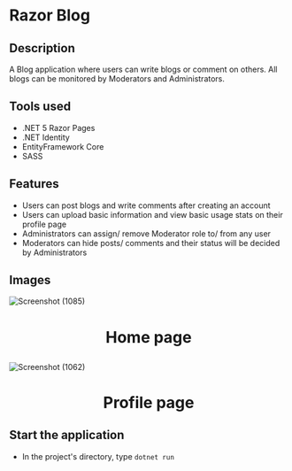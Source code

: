 # Razor Blog

## Description

A Blog application where users can write blogs or comment on others. All blogs can be monitored by Moderators and Administrators.

## Tools used

- .NET 5 Razor Pages
- .NET Identity
- EntityFramework Core
- SASS

## Features
- Users can post blogs and write comments after creating an account
- Users can upload basic information and view basic usage stats on their profile page
- Administrators can assign/ remove Moderator role to/ from any user
- Moderators can hide posts/ comments and their status will be decided by Administrators

## Images

![Screenshot (1085)](https://user-images.githubusercontent.com/78300296/145921039-838cb3af-6adc-41d9-b154-6be44df7d827.png)


# **<p align="center">Home page</p>**

![Screenshot (1062)](https://user-images.githubusercontent.com/78300296/142516988-522a6d22-2af0-41a2-9b28-bf19ad9adab0.png)

# **<p align="center">Profile page</p>**

## Start the application

- In the project's directory, type `dotnet run` 
